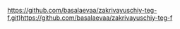 https://github.com/basalaevaa/zakrivayuschiy-teg-f.git)https://github.com/basalaevaa/zakrivayuschiy-teg-f
